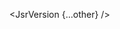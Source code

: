 <script>
  import { JsrVersion } from 'svelte-shields'
  import type { JsrVersionPropsType } from 'svelte-shields';

  const other: JsrVersionPropsType = {
    scope: '@badrap',
    packageName: 'valita',
    logo: '',
    cacheSeconds: '86400',
  }
</script>

<JsrVersion {...other} />